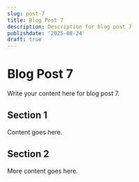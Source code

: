 ```yaml
---
slug: post-7
title: Blog Post 7
description: Description for blog post 7
publishdate: '2025-08-24'
draft: true
---
```

# Blog Post 7

Write your content here for blog post 7.

## Section 1

Content goes here.

## Section 2

More content goes here.
